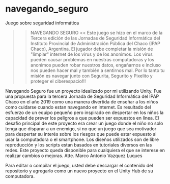 # navegando_seguro
Juego sobre seguridad informática

>> NAVEGANDO SEGURO <<
Este juego se hizo en el marco de la Tercera edición de las Jornadas de Seguridad Informática del Instituto Provincial de Administración Pública del Chaco (IPAP Chaco), Argentina.
El jugador debe completar la misión de "limpiar" internet de los virus y de los anonimos. Los virus pueden causar problemas en nuestras computadoras
y los anonimos pueden robar nuestros datos, engañarnos e incluso nos pueden hacer mal y también a sentirnos mal. Por lo tanto tu misión
es navegar junto con Segurita, Segurito y Pixelito y proteger el ciberespacio!!!

Navegando Seguro fue un proyecto idealizado por mi utilizando Unity. Fue una propuesta para la tercera Jornada de Seguridad Informática del IPAP Chaco en el año 2019
como una manera divertida de enseñar a los niños como cuidarse cuando estan navegando en internet. Es resultado del esfuerzo de un equipo pequeño pero inspirado
en despertar en los niños la capacidad de prever los peligros a que pueden ser expuestos en línea.
El desafio principal de este proyecto era crear un juego donde el niño no solo tenga que disparar a un enemigo, si no que un juego que sea
motivador para despertar su interés sobre los riesgos que puede estar expuesto al usar la computadora o el smartphone.
Los diseños utilizados son de libre reproducción y los scripts estan basados en tutoriales diversos en las redes. Este proyecto queda disponible
para cualquiera el que se interese en realizar cambios o mejoras.
Atte.
Marco Antonio Vazquez Luques


Para editar o compilar el juego, usted debe descargar el contenido del repositorio y agregarlo como un nuevo proyecto en el Unity Hub
de su computadora.
